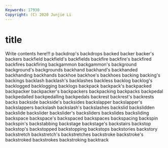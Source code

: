 ```yaml
---
Keywords: 17930
Copyright: (C) 2020 Junjie Li
---
```


# title

Write contents here!!!
p 
backdrop's 
backdrops
backed 
backer 
backer's 
backers 
backfield 
backfield's 
backfields 
backfire 
backfire's 
backfired
backfires 
backfiring 
backgammon 
backgammon's 
background 
background's 
backgrounds 
backhand 
backhand's 
backhanded
backhanding 
backhands 
backhoe 
backhoe's 
backhoes 
backing 
backing's 
backings 
backlash 
backlash's
backlashes 
backless 
backlog 
backlog's 
backlogged 
backlogging 
backlogs 
backpack 
backpack's 
backpacked
backpacker 
backpacker's 
backpackers 
backpacking 
backpacks 
backpedal 
backpedalled 
backpedalling 
backpedals 
backrest
backrest's 
backrests 
backs 
backside 
backside's 
backsides 
backslapper 
backslapper's 
backslappers 
backslash
backslash's 
backslashes 
backslid 
backslidden 
backslide 
backslider 
backslider's 
backsliders 
backslides 
backsliding
backspace 
backspace's 
backspaced 
backspaces 
backspacing 
backspin 
backspin's 
backstabbing 
backstage 
backstage's
backstairs 
backstop 
backstop's 
backstopped 
backstopping 
backstops 
backstories 
backstory 
backstretch 
backstretch's
backstretches 
backstroke 
backstroke's 
backstroked 
backstrokes 
backstroking 
backtrack 
